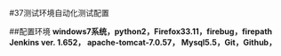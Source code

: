#37测试环境自动化测试配置

##配置环境
**windows7系统，python2，Firefox33.11，firebug，firepath
Jenkins ver. 1.652，
apache-tomcat-7.0.57，
Mysql5.5，Git，Github，**























